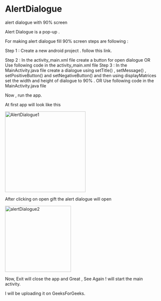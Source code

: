 # AlertDialogue
alert dialogue with 90% screen

Alert Dialogue is a pop-up . 

For making alert dialogue fill 90% screen steps are following : 

Step 1 : Create a new android project . follow this link.

Step 2 : In the activity_main.xml file create a button for open dialogue
              OR
              Use following code in the activity_main.xml file
Step 3 : In the MainActivity.java file create a dialogue using setTitle() , setMessage() , setPositiveButton() and setNegativeButton()  and then using displayMatrices          set the width and height of dialogue to 90% .
         OR
         Use following code in the MainActivity.java file

Now , run the app.

At first app will look like this

<img width="266" alt="AlertDialogue1" src="https://user-images.githubusercontent.com/63585669/178136554-08367acf-bf15-4ce8-beeb-5c4c96a9580d.png">


After clicking on open gift the alert dialogue will open 

<img width="218" alt="alertDialogue2" src="https://user-images.githubusercontent.com/63585669/178136570-0f8a3878-317c-4e29-aba5-5150b5124e2a.png">

Now, Exit will close the app and Great , See Again ! will start the main activity.

I will be uploading it on GeeksForGeeks.
